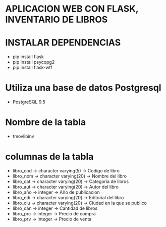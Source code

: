 # APLICACION WEB CON FLASK, INVENTARIO DE LIBROS
# INSTALAR DEPENDENCIAS
- pip install flask
- pip install psycopg2
- pip install flask-wtf

# Utiliza una base de datos Postgresql
- PostgreSQL 9.5

# Nombre de la tabla
- tmovlibinv
# columnas de la tabla
- libro_cod -> character varying(5) -> Codigo de libro
- libro_nom -> character varying(20) -> Nombre del libro 
- libro_cat -> character varying(20) -> Categoria de libros
- libro_aut -> character varying(20) -> Autor del libro
- libro_año -> integer               -> Año de publicacion
- libro_edi -> character varying(20) -> Editorial del libro
- libro_ciu -> character varying(20) -> Ciudad en la que se publico
- libro_can -> integer               -> Cantidad de libros
- libro_prc -> integer               -> Precio de compra
- libro_prv -> integer               -> Precio de venta




